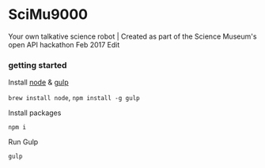 # SciMu9000

Your own talkative science robot | Created as part of the Science Museum's open API hackathon Feb 2017 Edit

### getting started

Install [node](http://nodejs.org/) & [gulp](http://gulpjs.com/)

`brew install node`, `npm install -g gulp`

Install packages

`npm i`

Run Gulp

`gulp`
